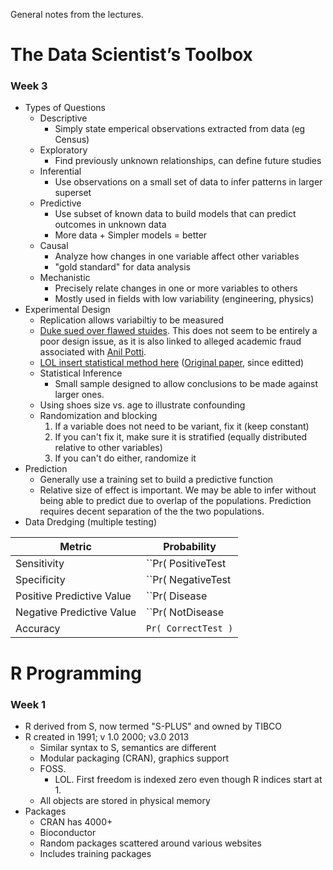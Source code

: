 General notes from the lectures.

# The Data Scientist’s Toolbox

### Week 3

* Types of Questions
  * Descriptive
    * Simply state emperical observations extracted from data (eg Census)
  * Exploratory
    * Find previously unknown relationships, can define future studies
  * Inferential
    * Use observations on a small set of data to infer patterns in larger superset
  * Predictive
    * Use subset of known data to build models that can predict outcomes in unknown data
    * More data + Simpler models = better
  * Causal
    * Analyze how changes in one variable affect other variables
    * "gold standard" for data analysis
  * Mechanistic
    * Precisely relate changes in one or more variables to others
    * Mostly used in fields with low variability (engineering, physics)
* Experimental Design
  * Replication allows variabiltiy to be measured
  * [Duke sued over flawed stuides][dukesuit]. This does not seem to be entirely a poor design issue, as it is also linked to alleged academic fraud associated with [Anil Potti][potti].
  * [LOL insert statistical method here][nsaunders] ([Original paper][zhangetal], since editted)
  * Statistical Inference
    * Small sample designed to allow conclusions to be made against larger ones.
  * Using shoes size vs. age to illustrate confounding
  * Randomization and blocking
    1. If a variable does not need to be variant, fix it (keep constant)
    2. If you can't fix it, make sure it is stratified (equally distributed relative to other variables)
    3. If you can't do either, randomize it
* Prediction
  * Generally use a training set to build a predictive function
  * Relative size of effect is important. We may be able to infer without being able to predict due to overlap of the populations. Prediction requires decent separation of the the two populations.
* Data Dredging (multiple testing)

| Metric | Probability |
| --- | --- |
| Sensitivity | ``Pr( PositiveTest | Disease )`` |
| Specificity | ``Pr( NegativeTest | NotDisease )`` |
| Positive Predictive Value | ``Pr( Disease | PositiveTest )`` |
| Negative Predictive Value | ``Pr( NotDisease | NegativeTest )`` |
| Accuracy | ``Pr( CorrectTest )`` |


# R Programming #

### Week 1 ###

* R derived from S, now termed "S-PLUS" and owned by TIBCO
* R created in 1991; v 1.0 2000; v3.0 2013
  * Similar syntax to S, semantics are different
  * Modular packaging (CRAN), graphics support
  * FOSS.
    * LOL. First freedom is indexed zero even though R indices start at 1.
  * All objects are stored in physical memory
* Packages
  * CRAN has 4000+
  * Bioconductor
  * Random packages scattered around various websites
  * Includes training packages



[dukesuit]: http://news.sciencemag.org/2011/09/flawed-cancer-trial-duke-sparks-lawsuit
[potti]: https://en.wikipedia.org/wiki/Anil_Potti
[nsaunders]: https://nsaunders.wordpress.com/2012/07/23/we-really-dont-care-what-statistical-method-you-used/

[zhangetal]: http://www.biomedcentral.com/1752-0509/5/S3/S4
